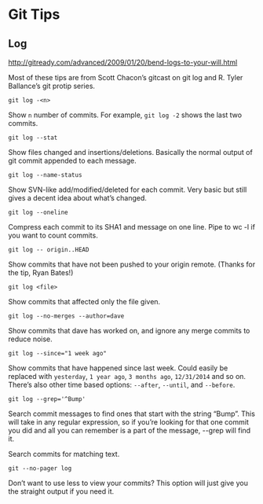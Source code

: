 # Git Tips

## Log

http://gitready.com/advanced/2009/01/20/bend-logs-to-your-will.html

Most of these tips are from Scott Chacon’s gitcast on git log and R. Tyler Ballance’s git protip series.

`git log -<n>`
  
Show `n` number of commits. For example, `git log -2` shows the last two commits.

`git log --stat`

Show files changed and insertions/deletions. Basically the normal output of git commit appended to each message.

`git log --name-status`

Show SVN-like add/modified/deleted for each commit. Very basic but still gives a decent idea about what’s changed.

`git log --oneline`

Compress each commit to its SHA1 and message on one line. Pipe to wc -l if you want to count commits.

`git log -- origin..HEAD`

Show commits that have not been pushed to your origin remote. (Thanks for the tip, Ryan Bates!)

`git log <file>`

Show commits that affected only the file given.

`git log --no-merges --author=dave`

Show commits that dave has worked on, and ignore any merge commits to reduce noise.

`git log --since="1 week ago"`

Show commits that have happened since last week. Could easily be replaced with `yesterday`, `1 year ago`, `3 months ago`, `12/31/2014` and so on. There’s also other time based options: `--after`, `--until`, and `--before`.

`git log --grep='^Bump'`

Search commit messages to find ones that start with the string “Bump”. This will take in any regular expression, so if you’re looking for that one commit you did and all you can remember is a part of the message, --grep will find it.

Search commits for matching text.

`git --no-pager log`

Don’t want to use less to view your commits? This option will just give you the straight output if you need it.



